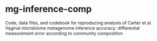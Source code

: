 # mg-inference-comp
Code, data files, and codebook for reproducing analysis of Carter et al. Vaginal microbiome metagenome inference accuracy: differential measurement error according to community composition
